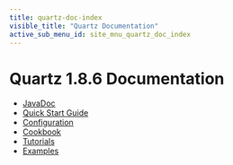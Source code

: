 ```yaml
---
title: quartz-doc-index
visible_title: "Quartz Documentation"
active_sub_menu_id: site_mnu_quartz_doc_index
---
```

# Quartz 1.8.6 Documentation

* <a href="/api/1.8.6/index.html">JavaDoc</a>
* <a href="quick-start.html">Quick Start Guide</a>
* <a href="configuration/">Configuration</a>
* <a href="cookbook/">Cookbook</a>
* <a href="tutorials/">Tutorials</a>
* <a href="examples/">Examples</a>

